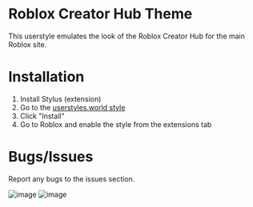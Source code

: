 # Roblox Creator Hub Theme
This userstyle emulates the look of the Roblox Creator Hub for the main Roblox site.

# Installation
1. Install Stylus (extension)
2. Go to the [userstyles.world style](https://example.com/)
3. Click "Install"
4. Go to Roblox and enable the style from the extensions tab

# Bugs/Issues
Report any bugs to the issues section.

![image](https://github.com/ojpifdsaew/Roblox-Creator-Hub-Theme/assets/68922095/bf79c821-0f75-45d9-aaf8-e5b01f0a9294)
![image](https://github.com/ojpifdsaew/Roblox-Creator-Hub-Theme/assets/68922095/60485a9c-25af-443c-8874-97c0e93a928f)

